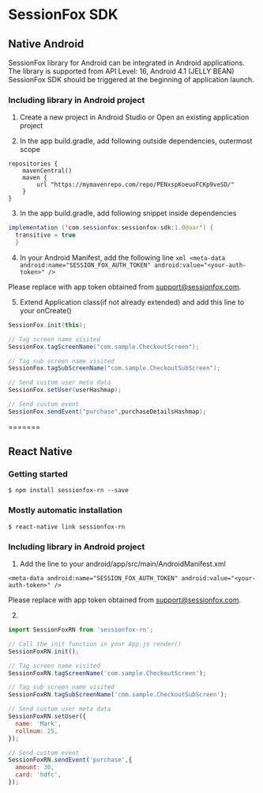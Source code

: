 
# SessionFox SDK

## Native Android

SessionFox library for Android can be integrated in Android applications. The library is supported from API Level: 16, Android 4.1 (JELLY BEAN)
SessionFox SDK should be triggered at the beginning of application launch.

### Including library in Android project

1. Create a new project in Android Studio or Open an existing application project

2. In the app build.gradle, add following outside dependencies, outermost scope

```
repositories {
    mavenCentral()
    maven {
        url "https://mymavenrepo.com/repo/PENxspKoeuoFCKp9veSD/"
    }
}
```

3. In the app build.gradle, add following snippet inside dependencies
```java
implementation ('com.sessionfox:sessionfox-sdk:1.0@aar') {
  transitive = true
  }
```
    
4. In your Android Manifest, add the following line
```xml <meta-data android:name="SESSION_FOX_AUTH_TOKEN" android:value="<your-auth-token>" />```

Please replace  with app token obtained from support@sessionfox.com.

5. Extend Application class(if not already extended) and add this line to your onCreate()
```java
SessionFox.init(this);

// Tag screen name visited
SessionFox.tagScreenName("com.sample.CheckoutScreen");

// Tag sub screen name visited
SessionFox.tagSubScreenName("com.sample.CheckoutSubScreen");

// Send custom user meta data
SessionFox.setUser(userHashmap);

// Send custom event
SessionFox.sendEvent("purchase",purchaseDetailsHashmap);
```

=======

## React Native

### Getting started

`$ npm install sessionfox-rn --save`

### Mostly automatic installation

`$ react-native link sessionfox-rn`

### Including library in Android project

1. Add the line to your android/app/src/main/AndroidManifest.xml

``` 
<meta-data android:name="SESSION_FOX_AUTH_TOKEN" android:value="<your-auth-token>" />
```
Please replace  with app token obtained from support@sessionfox.com.


2. 
```javascript
import SessionFoxRN from 'sessionfox-rn';

// Call the init function in your App.js render()
SessionFoxRN.init();

// Tag screen name visited
SessionFoxRN.tagScreenName('com.sample.CheckoutScreen');

// Tag sub screen name visited
SessionFoxRN.tagSubScreenName('com.sample.CheckoutSubScreen');

// Send custom user meta data
SessionFoxRN.setUser({
  name: 'Mark',
  rollnum: 25,
});

// Send custom event
SessionFoxRN.sendEvent('purchase',{
  amount: 30,
  card: 'hdfc',
});
```
  
